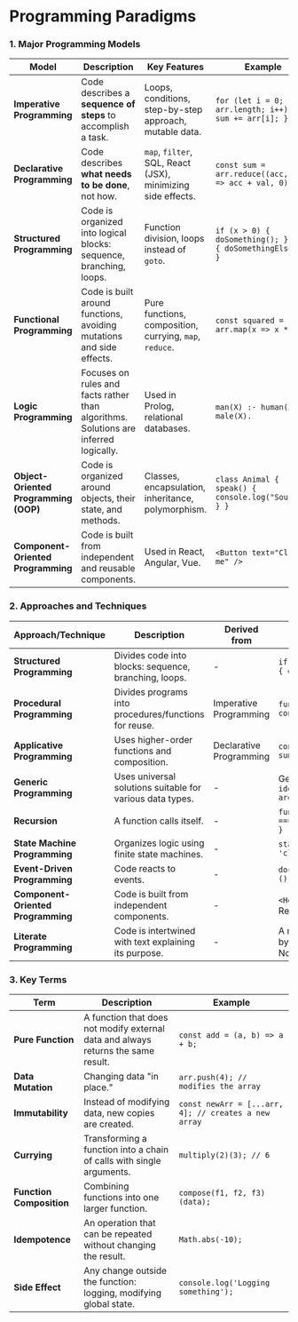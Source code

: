 # Programming Paradigms

### **1. Major Programming Models**

| **Model**                                         | **Description**                                                                    | **Key Features**                                                   | **Example**                                                    |
|--------------------------------------------------|------------------------------------------------------------------------------------|--------------------------------------------------------------------|---------------------------------------------------------------|
| **Imperative Programming**                       | Code describes a **sequence of steps** to accomplish a task.                      | Loops, conditions, step-by-step approach, mutable data.            | `for (let i = 0; i < arr.length; i++) { sum += arr[i]; }`     |
| **Declarative Programming**                      | Code describes **what needs to be done**, not how.                                | `map`, `filter`, SQL, React (JSX), minimizing side effects.        | `const sum = arr.reduce((acc, val) => acc + val, 0);`         |
| **Structured Programming**                       | Code is organized into logical blocks: sequence, branching, loops.                | Function division, loops instead of `goto`.                        | `if (x > 0) { doSomething(); } else { doSomethingElse(); }`   |
| **Functional Programming**                       | Code is built around functions, avoiding mutations and side effects.              | Pure functions, composition, currying, `map`, `reduce`.            | `const squared = arr.map(x => x ** 2);`                       |
| **Logic Programming**                            | Focuses on rules and facts rather than algorithms. Solutions are inferred logically. | Used in Prolog, relational databases.                              | `man(X) :- human(X), male(X).`                                |
| **Object-Oriented Programming (OOP)**            | Code is organized around objects, their state, and methods.                       | Classes, encapsulation, inheritance, polymorphism.                 | `class Animal { speak() { console.log("Sound"); } }`          |
| **Component-Oriented Programming**               | Code is built from independent and reusable components.                           | Used in React, Angular, Vue.                                       | `<Button text="Click me" />`                                  |


### **2. Approaches and Techniques**

| **Approach/Technique**                          | **Description**                                                               | **Derived from**                | **Example**                                                                                            |
|-------------------------------------------------|-------------------------------------------------------------------------------|---------------------------------|--------------------------------------------------------------------------------------------------------|
| **Structured Programming**                      | Divides code into blocks: sequence, branching, loops.                         | -                               | `if (x > 0) { doSomething(); } else { doSomethingElse(); }`                                            |
| **Procedural Programming**                      | Divides programs into procedures/functions for reuse.                         | Imperative Programming          | `function greet() { console.log('Hello!'); } greet();`                                                 |
| **Applicative Programming**                     | Uses higher-order functions and composition.                                  | Declarative Programming         | `const squaredSum = compose(square, sum);`                                                             |
| **Generic Programming**                         | Uses universal solutions suitable for various data types.                     | -                               | Generics in TypeScript: `function identity<T>(arg: T): T { return arg; }`                              |
| **Recursion**                                   | A function calls itself.                                                      | -                               | `function factorial(n) { return n === 1 ? 1 : n * factorial(n - 1); }`                                 |
| **State Machine Programming**                   | Organizes logic using finite state machines.                                  | -                               | `state = 'idle'; if (event === 'click') state = 'active';`                                             |
| **Event-Driven Programming**                    | Code reacts to events.                                                        | -                               | `document.addEventListener('click', () => console.log('Clicked!'));`                                   |
| **Component-Oriented Programming**              | Code is built from independent components.                                    | -                               | `<Header title="Welcome" />` in React.                                                                |
| **Literate Programming**                        | Code is intertwined with text explaining its purpose.                         | -                               | A narrative description is followed by its implementation, e.g., Jupyter Notebook.                     |


### **3. Key Terms**

| **Term**                         | **Description**                                                                             | **Example**                                            |
|-----------------------------------|--------------------------------------------------------------------------------------------|-------------------------------------------------------|
| **Pure Function**                 | A function that does not modify external data and always returns the same result.          | `const add = (a, b) => a + b;`                        |
| **Data Mutation**                 | Changing data "in place."                                                                  | `arr.push(4); // modifies the array`                  |
| **Immutability**                  | Instead of modifying data, new copies are created.                                         | `const newArr = [...arr, 4]; // creates a new array`  |
| **Currying**                      | Transforming a function into a chain of calls with single arguments.                       | `multiply(2)(3); // 6`                                |
| **Function Composition**          | Combining functions into one larger function.                                              | `compose(f1, f2, f3)(data);`                          |
| **Idempotence**                   | An operation that can be repeated without changing the result.                             | `Math.abs(-10);`                                      |
| **Side Effect**                   | Any change outside the function: logging, modifying global state.                          | `console.log('Logging something');`                   |